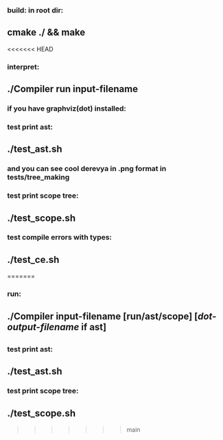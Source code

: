 ### build: in root dir:
## cmake ./ && make
<<<<<<< HEAD
### interpret:
## ./Compiler run input-filename
### if you have graphviz(dot) installed:
### test print ast:
## ./test_ast.sh
### and you can see cool derevya in .png format in tests/tree_making
### test print scope tree:
## ./test_scope.sh
### test compile errors with types:
## ./test_ce.sh
=======
### run:
## ./Compiler input-filename [run/ast/scope] [_dot-output-filename_ if ast]
##
### test print ast:
## ./test_ast.sh
### test print scope tree:
## ./test_scope.sh
>>>>>>> main

